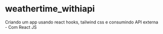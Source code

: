 # weathertime_withiapi
Criando um app usando react hooks, tailwind css e consumindo API externa - Com React JS
